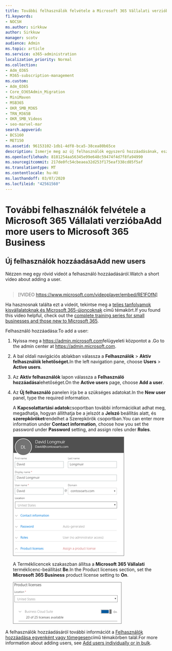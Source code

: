 ```yaml
---
title: További felhasználók felvétele a Microsoft 365 Vállalati verzióba
f1.keywords:
- NOCSH
ms.author: sirkkuw
author: Sirkkuw
manager: scotv
audience: Admin
ms.topic: article
ms.service: o365-administration
localization_priority: Normal
ms.collection:
- Adm_O365
- M365-subscription-management
ms.custom:
- Adm_O365
- Core_O365Admin_Migration
- MiniMaven
- MSB365
- OKR_SMB_M365
- TRN_M365B
- OKR_SMB_Videos
- seo-marvel-mar
search.appverid:
- BCS160
- MET150
ms.assetid: 96153102-1db1-4df8-bca5-38cea80b65ce
description: Ismerje meg az új felhasználók egyszerű hozzáadásának, eszközeik védelmének és a Microsoft 365 Vállalati verzióban betöltött szerepkörök hozzárendelésének lépéseit.
ms.openlocfilehash: 8181254aa56345e99e648c59474f4d7f8fa94990
ms.sourcegitcommit: 217de0fc54cbeaea32d253f175eaf338cd85f5af
ms.translationtype: MT
ms.contentlocale: hu-HU
ms.lasthandoff: 03/07/2020
ms.locfileid: "42561560"
---
```

# <a name="add-more-users-to-microsoft-365-business"></a><span data-ttu-id="5860a-103">További felhasználók felvétele a Microsoft 365 Vállalati verzióba</span><span class="sxs-lookup"><span data-stu-id="5860a-103">Add more users to Microsoft 365 Business</span></span>

## <a name="add-new-users"></a><span data-ttu-id="5860a-104">Új felhasználók hozzáadása</span><span class="sxs-lookup"><span data-stu-id="5860a-104">Add new users</span></span>

<span data-ttu-id="5860a-105">Nézzen meg egy rövid videót a felhasználó hozzáadásáról.</span><span class="sxs-lookup"><span data-stu-id="5860a-105">Watch a short video about adding a user.</span></span> <br><br>

> [!VIDEO https://www.microsoft.com/videoplayer/embed/RE1FOfN] 

<span data-ttu-id="5860a-106">Ha hasznosnak találta ezt a videót, tekintse meg a [teljes tanfolyamok kisvállalatoknak és Microsoft 365-újoncoknak](https://support.office.com/article/6ab4bbcd-79cf-4000-a0bd-d42ce4d12816) című témakört.</span><span class="sxs-lookup"><span data-stu-id="5860a-106">If you found this video helpful, check out the [complete training series for small businesses and those new to Microsoft 365](https://support.office.com/article/6ab4bbcd-79cf-4000-a0bd-d42ce4d12816).</span></span>

<span data-ttu-id="5860a-107">Felhasználó hozzáadása:</span><span class="sxs-lookup"><span data-stu-id="5860a-107">To add a user:</span></span>

1. <span data-ttu-id="5860a-108">Nyissa meg a <a href="https://go.microsoft.com/fwlink/p/?linkid=837890" target="_blank">https://admin.microsoft.com</a>felügyeleti központot a .</span><span class="sxs-lookup"><span data-stu-id="5860a-108">Go to the admin center at <a href="https://go.microsoft.com/fwlink/p/?linkid=837890" target="_blank">https://admin.microsoft.com</a>.</span></span> 
2. <span data-ttu-id="5860a-109">A bal oldali navigációs ablakban válassza a **Felhasználók** \> **Aktív felhasználók lehetőséget.**</span><span class="sxs-lookup"><span data-stu-id="5860a-109">In the left navigation pane, choose **Users** \> **Active users**.</span></span>
3. <span data-ttu-id="5860a-110">Az **Aktív felhasználók** lapon válassza a **Felhasználó hozzáadása**lehetőséget.</span><span class="sxs-lookup"><span data-stu-id="5860a-110">On the **Active users** page, choose **Add a user**.</span></span>
4. <span data-ttu-id="5860a-111">Az **Új felhasználó** panelen írja be a szükséges adatokat.</span><span class="sxs-lookup"><span data-stu-id="5860a-111">In the **New user** panel, type the required information.</span></span> 
  
    <span data-ttu-id="5860a-112">A **Kapcsolattartási adatok**csoportban további információkat adhat meg, megadhatja, hogyan állíthatja be a jelszót a **Jelszó** beállítás alatt, és **szerepköröket**rendelhet a Szerepkörök csoportban.</span><span class="sxs-lookup"><span data-stu-id="5860a-112">You can enter more information under **Contact information**, choose how you set the password under **Password** setting, and assign roles under **Roles**.</span></span>
      
    ![Enter user information in the New user card](../media/f04d39ca-48be-4868-8330-8552a4754c8b.png)
      
    <span data-ttu-id="5860a-114">A Terméklicencek szakaszban állítsa a **Microsoft 365 Vállalati** terméklicenc-beállítást **Be**.</span><span class="sxs-lookup"><span data-stu-id="5860a-114">In the Product licenses section, set the **Microsoft 365 Business** product license setting to **On**.</span></span>
      
    ![Set the license setting to On position](../media/7404f7f7-93bc-44a3-9ffb-4208b5b17402.png)
  
<span data-ttu-id="5860a-116">A felhasználók hozzáadásáról további információt a [Felhasználók hozzáadása egyenként vagy tömegesen](https://docs.microsoft.com/office365/admin/add-users/add-users)című témakörben talál.</span><span class="sxs-lookup"><span data-stu-id="5860a-116">For  more information about adding users, see [Add users individually or in bulk](https://docs.microsoft.com/office365/admin/add-users/add-users).</span></span>
  
